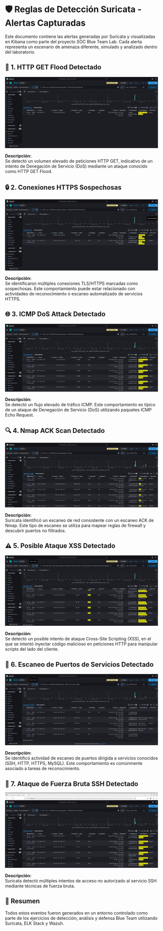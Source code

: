 
# 🛡️ Reglas de Detección Suricata - Alertas Capturadas

Este documento contiene las alertas generadas por Suricata y visualizadas en Kibana como parte del proyecto SOC Blue Team Lab. Cada alerta representa un escenario de amenaza diferente, simulado y analizado dentro del laboratorio.



## 🚀 1. HTTP GET Flood Detectado

![HTTP GET Flood Detectado](../../images/HTTPSGETFloodDetected.jpg)

**Descripción:**  
Se detectó un volumen elevado de peticiones HTTP GET, indicativo de un intento de Denegación de Servicio (DoS) mediante un ataque conocido como HTTP GET Flood.



## 🔒 2. Conexiones HTTPS Sospechosas

![Conexiones HTTPS Sospechosas](../../images/HTTPSSuspiciousConnections.jpg)

**Descripción:**  
Se identificaron múltiples conexiones TLS/HTTPS marcadas como sospechosas. Este comportamiento puede estar relacionado con actividades de reconocimiento o escaneo automatizado de servicios HTTPS.



## 🌐 3. ICMP DoS Attack Detectado

![ICMP DoS Attack Detectado](../../images/ICMPDoSAttackDetected.jpg)

**Descripción:**  
Se detectó un flujo elevado de tráfico ICMP. Este comportamiento es típico de un ataque de Denegación de Servicio (DoS) utilizando paquetes ICMP Echo Request.



## 🔍 4. Nmap ACK Scan Detectado

![Nmap ACK Scan Detectado](../../images/NMAPAckScanDetected.jpg)

**Descripción:**  
Suricata identificó un escaneo de red consistente con un escaneo ACK de Nmap. Este tipo de escaneo se utiliza para mapear reglas de firewall y descubrir puertos no filtrados.



## ⚠️ 5. Posible Ataque XSS Detectado

![Posible Ataque XSS Detectado](../../images/PossibleXSSAttackDetected.jpg)

**Descripción:**  
Se detectó un posible intento de ataque Cross-Site Scripting (XSS), en el que se intentó inyectar código malicioso en peticiones HTTP para manipular scripts del lado del cliente.



## 🧩 6. Escaneo de Puertos de Servicios Detectado

![Escaneo de Puertos de Servicios Detectado](../../images/ServicesPortsScanDetected.jpg)

**Descripción:**  
Se identificó actividad de escaneo de puertos dirigida a servicios conocidos (SSH, HTTP, HTTPS, MySQL). Este comportamiento es comúnmente asociado a tareas de reconocimiento.



## 🔑 7. Ataque de Fuerza Bruta SSH Detectado

![Ataque de Fuerza Bruta SSH Detectado](../../images/SSHBruteForceDetected.jpg)

**Descripción:**  
Suricata detectó múltiples intentos de acceso no autorizado al servicio SSH mediante técnicas de fuerza bruta.



## 📄 Resumen

Todos estos eventos fueron generados en un entorno controlado como parte de los ejercicios de detección, análisis y defensa Blue Team utilizando Suricata, ELK Stack y Wazuh.

